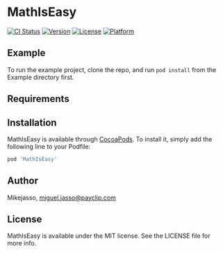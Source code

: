 # MathIsEasy

[![CI Status](https://img.shields.io/travis/Mikejasso/MathIsEasy.svg?style=flat)](https://travis-ci.org/Mikejasso/MathIsEasy)
[![Version](https://img.shields.io/cocoapods/v/MathIsEasy.svg?style=flat)](https://cocoapods.org/pods/MathIsEasy)
[![License](https://img.shields.io/cocoapods/l/MathIsEasy.svg?style=flat)](https://cocoapods.org/pods/MathIsEasy)
[![Platform](https://img.shields.io/cocoapods/p/MathIsEasy.svg?style=flat)](https://cocoapods.org/pods/MathIsEasy)

## Example

To run the example project, clone the repo, and run `pod install` from the Example directory first.

## Requirements

## Installation

MathIsEasy is available through [CocoaPods](https://cocoapods.org). To install
it, simply add the following line to your Podfile:

```ruby
pod 'MathIsEasy'
```

## Author

Mikejasso, miguel.jasso@payclip.com

## License

MathIsEasy is available under the MIT license. See the LICENSE file for more info.
